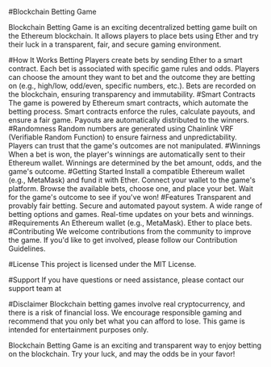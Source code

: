 #Blockchain Betting Game

Blockchain Betting Game is an exciting decentralized betting game built on the Ethereum blockchain. It allows players to place bets using Ether and try their luck in a transparent, fair, and secure gaming environment.

#How It Works
Betting
Players create bets by sending Ether to a smart contract.
Each bet is associated with specific game rules and odds.
Players can choose the amount they want to bet and the outcome they are betting on (e.g., high/low, odd/even, specific numbers, etc.).
Bets are recorded on the blockchain, ensuring transparency and immutability.
#Smart Contracts
The game is powered by Ethereum smart contracts, which automate the betting process.
Smart contracts enforce the rules, calculate payouts, and ensure a fair game.
Payouts are automatically distributed to the winners.
#Randomness
Random numbers are generated using Chainlink VRF (Verifiable Random Function) to ensure fairness and unpredictability.
Players can trust that the game's outcomes are not manipulated.
#Winnings
When a bet is won, the player's winnings are automatically sent to their Ethereum wallet.
Winnings are determined by the bet amount, odds, and the game's outcome.
#Getting Started
Install a compatible Ethereum wallet (e.g., MetaMask) and fund it with Ether.
Connect your wallet to the game's platform.
Browse the available bets, choose one, and place your bet.
Wait for the game's outcome to see if you've won!
#Features
Transparent and provably fair betting.
Secure and automated payout system.
A wide range of betting options and games.
Real-time updates on your bets and winnings.
#Requirements
An Ethereum wallet (e.g., MetaMask).
Ether to place bets.
#Contributing
We welcome contributions from the community to improve the game. If you'd like to get involved, please follow our Contribution Guidelines.

#License
This project is licensed under the MIT License.

#Support
If you have questions or need assistance, please contact our support team at 

#Disclaimer
Blockchain betting games involve real cryptocurrency, and there is a risk of financial loss. We encourage responsible gaming and recommend that you only bet what you can afford to lose. This game is intended for entertainment purposes only.

Blockchain Betting Game is an exciting and transparent way to enjoy betting on the blockchain. Try your luck, and may the odds be in your favor!
